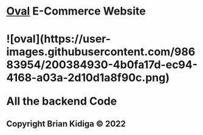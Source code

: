 <h1><a href="oval.netlify.com" target="_blank">Oval</a> E-Commerce Website<h1>
![oval](https://user-images.githubusercontent.com/98683954/200384930-4b0fa17d-ec94-4168-a03a-2d10d1a8f90c.png)
<p> All the backend Code </p>
<h2> Copyright Brian Kidiga &copy; 2022 </h2>
